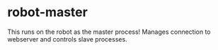 # robot-master

This runs on the robot as the master process! Manages connection to webserver and controls slave processes.